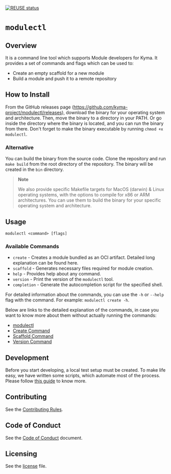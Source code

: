 [![REUSE status](https://api.reuse.software/badge/github.com/kyma-project/modulectl)](https://api.reuse.software/info/github.com/kyma-project/modulectl)
# `modulectl`

## Overview
It is a command line tool which supports Module developers for Kyma. It provides a set of commands and flags which can
be used to:
- Create an empty scaffold for a new module
- Build a module and push it to a remote repository

## How to Install

From the GitHub releases page (https://github.com/kyma-project/modulectl/releases), download the binary for your operating system and architecture.
Then, move the binary to a directory in your PATH.
Or go inside the directory where the binary is located, and you can run the binary from there.
Don't forget to make the binary executable by running `chmod +x modulectl`.

### Alternative
You can build the binary from the source code.
Clone the repository and run `make build` from the root directory of the repository.
The binary will be created in the `bin` directory.
> **Note**
>
> We also provide specific Makefile targets for MacOS (darwin) & Linux operating systems, with the options to compile
> for x86 or ARM architectures.
> You can use them to build the binary for your specific operating system and architecture.

## Usage
```
modulectl <command> [flags]
```

### Available Commands
- `create` - Creates a module bundled as an OCI artifact. Detailed long explanation can be found here.
- `scaffold` - Generates necessary files required for module creation.
- `help` - Provides help about any command.
- `version` - Print the version of the `modulectl` tool.
- `completion` - Generate the autocompletion script for the specified shell.

For detailed information about the commands, you can use the `-h` or `--help` flag with the command.
For example: `modulectl create -h`.

Below are links to the detailed explanation of the commands, in case you want to know more about them without actually
running the commands:
- [modulectl](./docs/gen-docs/modulectl.md)
- [Create Command](./docs/gen-docs/modulectl_create.md)
- [Scaffold Command](./docs/gen-docs/modulectl_scaffold.md)
- [Version Command](./docs/gen-docs/modulectl_version.md)

## Development

Before you start developing, a local test setup must be created.
To make life easy, we have written some scripts, which automate most of the process.
Please follow [this guide](./docs/contributor/local-test-setup.md) to know more.

## Contributing
<!--- mandatory section - do not change this! --->

See the [Contributing Rules](CONTRIBUTING.md).

## Code of Conduct
<!--- mandatory section - do not change this! --->

See the [Code of Conduct](CODE_OF_CONDUCT.md) document.

## Licensing
<!--- mandatory section - do not change this! --->

See the [license](./LICENSE) file.
